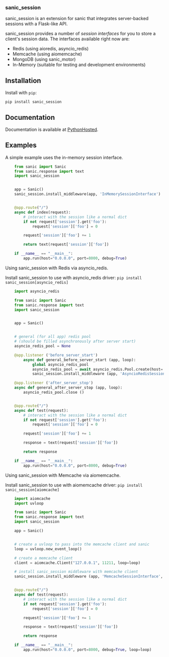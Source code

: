 ### sanic_session

sanic_session is an extension for sanic that integrates server-backed sessions with a Flask-like API.

sanic_session provides a number of *session interfaces* for you to store a client's session data. The interfaces available right now are:

* Redis (using aioredis, asyncio_redis)
* Memcache (using aiomemcache)
* MongoDB (using sanic_motor)
* In-Memory (suitable for testing and development environments)

## Installation

Install with `pip`:

`pip install sanic_session`

## Documentation

Documentation is available at [PythonHosted](https://pythonhosted.org/sanic_session/).

## Examples

A simple example uses the in-memory session interface.


```python
    from sanic import Sanic
    from sanic.response import text
    import sanic_session


    app = Sanic()
    sanic_session.install_middleware(app, 'InMemorySessionInterface')


    @app.route("/")
    async def index(request):
        # interact with the session like a normal dict
        if not request['session'].get('foo'):
            request['session']['foo'] = 0

        request['session']['foo'] += 1

        return text(request['session']['foo'])

    if __name__ == "__main__":
        app.run(host="0.0.0.0", port=8000, debug=True)
```

Using sanic_session with Redis via asyncio_redis.

Install sanic_session to use with asyncio_redis driver: `pip install sanic_session[asyncio_redis]`


```python
    import asyncio_redis

    from sanic import Sanic
    from sanic.response import text
    import sanic_session


    app = Sanic()


    # general (for all app) redis pool
    # (should be filled asynchronously after server start)
    asyncio_redis_pool = None

    @app.listener ('before_server_start')
        async def general_before_server_start (app, loop):
            global asyncio_redis_pool
            asyncio_redis_pool = await asyncio_redis.Pool.create(host='127.0.0.1', port=6379, poolsize=2)
            sanic_session.install_middleware (app, 'AsyncioRedisSessionInterface', asyncio_redis_pool)

    @app.listener ('after_server_stop')
    async def general_after_server_stop (app, loop):
        asyncio_redis_pool.close ()


    @app.route("/")
    async def test(request):
        # interact with the session like a normal dict
        if not request['session'].get('foo'):
            request['session']['foo'] = 0

        request['session']['foo'] += 1

        response = text(request['session']['foo'])

        return response

    if __name__ == "__main__":
        app.run(host="0.0.0.0", port=8000, debug=True)
```


Using sanic_session with Memcache via aiomemcache.

Install sanic_session to use with aiomemcache driver: `pip install sanic_session[aiomcache]`


```python
    import aiomcache
    import uvloop

    from sanic import Sanic
    from sanic.response import text
    import sanic_session

    app = Sanic()


    # create a uvloop to pass into the memcache client and sanic
    loop = uvloop.new_event_loop()

    # create a memcache client
    client = aiomcache.Client("127.0.0.1", 11211, loop=loop)

    # install sanic_session middleware with memcache client
    sanic_session.install_middleware (app, 'MemcacheSessionInterface', client)


    @app.route("/")
    async def test(request):
        # interact with the session like a normal dict
        if not request['session'].get('foo'):
            request['session']['foo'] = 0

        request['session']['foo'] += 1

        response = text(request['session']['foo'])

        return response

    if __name__ == "__main__":
        app.run(host="0.0.0.0", port=8000, debug=True, loop=loop)
```

